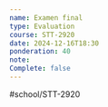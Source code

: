 ```yaml
---
name: Examen final
type: Evaluation
course: STT-2920
date: 2024-12-16T18:30
ponderation: 40
note:
Complete: false
---
```

#school/STT-2920 